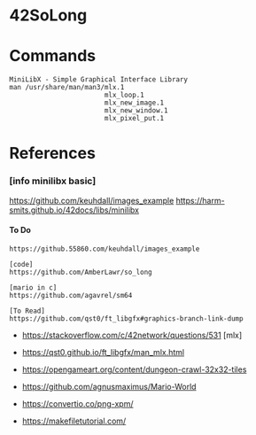 # 42SoLong

# Commands

	MiniLibX - Simple Graphical Interface Library
	man /usr/share/man/man3/mlx.1
							mlx_loop.1        
							mlx_new_image.1   
							mlx_new_window.1  
							mlx_pixel_put.1

# References

### [info minilibx basic]
https://github.com/keuhdall/images_example 
https://harm-smits.github.io/42docs/libs/minilibx 



#### To Do
	https://github.55860.com/keuhdall/images_example 

	[code]
	https://github.com/AmberLawr/so_long 

	[mario in c]
	https://github.com/agavrel/sm64 		

	[To Read]
	https://github.com/qst0/ft_libgfx#graphics-branch-link-dump



- https://stackoverflow.com/c/42network/questions/531		[mlx]

  
- https://qst0.github.io/ft_libgfx/man_mlx.html
  
- https://opengameart.org/content/dungeon-crawl-32x32-tiles
- https://github.com/agnusmaximus/Mario-World
- https://convertio.co/png-xpm/
- https://makefiletutorial.com/